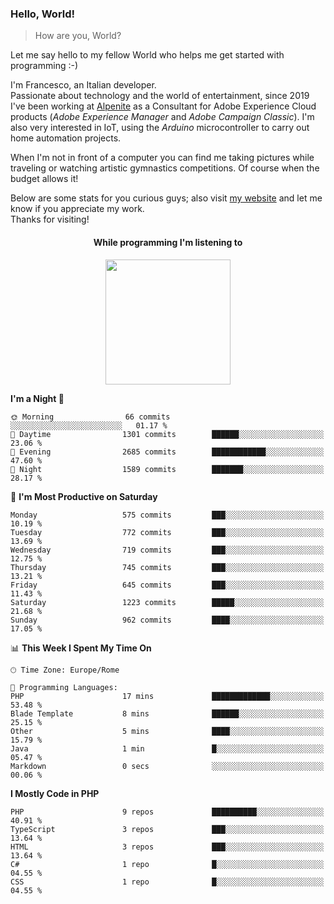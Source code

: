 ### Hello, World!

> How are you, World?

Let me say hello to my fellow World who helps me get started with programming :-)

I'm Francesco, an Italian developer.  
Passionate about technology and the world of entertainment, since 2019 I've been working at [Alpenite](https://www.alpenite.com) as a Consultant for Adobe Experience Cloud products (*Adobe Experience Manager* and *Adobe Campaign Classic*). I'm also very interested in IoT, using the *Arduino* microcontroller to carry out home automation projects.

When I'm not in front of a computer you can find me taking pictures while traveling or watching artistic gymnastics competitions. Of course when the budget allows it!

Below are some stats for you curious guys; also visit [my website](https://www.francescorega.eu) and let me know if you appreciate my work.  
Thanks for visiting!

<div align="center">
  <h4>While programming I'm listening to</h4>
  <a href="https://apps.francescorega.eu/now-playing/11147232609" target="_blank"><img src="https://apps.francescorega.eu/now-playing/11147232609" width="200"></a>
</div>

<!--START_SECTION:waka-->
**I'm a Night 🦉** 

```text
🌞 Morning                66 commits          ░░░░░░░░░░░░░░░░░░░░░░░░░   01.17 % 
🌆 Daytime                1301 commits        ██████░░░░░░░░░░░░░░░░░░░   23.06 % 
🌃 Evening                2685 commits        ████████████░░░░░░░░░░░░░   47.60 % 
🌙 Night                  1589 commits        ███████░░░░░░░░░░░░░░░░░░   28.17 % 
```
📅 **I'm Most Productive on Saturday** 

```text
Monday                   575 commits         ███░░░░░░░░░░░░░░░░░░░░░░   10.19 % 
Tuesday                  772 commits         ███░░░░░░░░░░░░░░░░░░░░░░   13.69 % 
Wednesday                719 commits         ███░░░░░░░░░░░░░░░░░░░░░░   12.75 % 
Thursday                 745 commits         ███░░░░░░░░░░░░░░░░░░░░░░   13.21 % 
Friday                   645 commits         ███░░░░░░░░░░░░░░░░░░░░░░   11.43 % 
Saturday                 1223 commits        █████░░░░░░░░░░░░░░░░░░░░   21.68 % 
Sunday                   962 commits         ████░░░░░░░░░░░░░░░░░░░░░   17.05 % 
```


📊 **This Week I Spent My Time On** 

```text
🕑︎ Time Zone: Europe/Rome

💬 Programming Languages: 
PHP                      17 mins             █████████████░░░░░░░░░░░░   53.48 % 
Blade Template           8 mins              ██████░░░░░░░░░░░░░░░░░░░   25.15 % 
Other                    5 mins              ████░░░░░░░░░░░░░░░░░░░░░   15.79 % 
Java                     1 min               █░░░░░░░░░░░░░░░░░░░░░░░░   05.47 % 
Markdown                 0 secs              ░░░░░░░░░░░░░░░░░░░░░░░░░   00.06 % 
```

**I Mostly Code in PHP** 

```text
PHP                      9 repos             ██████████░░░░░░░░░░░░░░░   40.91 % 
TypeScript               3 repos             ███░░░░░░░░░░░░░░░░░░░░░░   13.64 % 
HTML                     3 repos             ███░░░░░░░░░░░░░░░░░░░░░░   13.64 % 
C#                       1 repo              █░░░░░░░░░░░░░░░░░░░░░░░░   04.55 % 
CSS                      1 repo              █░░░░░░░░░░░░░░░░░░░░░░░░   04.55 % 
```




<!--END_SECTION:waka-->
